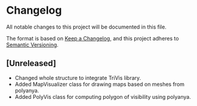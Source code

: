 # Changelog
All notable changes to this project will be documented in this file.

The format is based on [Keep a Changelog](https://keepachangelog.com/en/1.0.0/),
and this project adheres to [Semantic Versioning](https://semver.org/spec/v2.0.0.html).

## [Unreleased]
 - Changed whole structure to integrate TriVis library.
 - Added MapVisualizer class for drawing maps based on meshes from polyanya.
 - Added PolyVis class for computing polygon of visibility using polyanya.